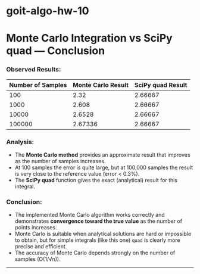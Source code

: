 # goit-algo-hw-10


# Monte Carlo Integration vs SciPy quad — Conclusion

### Observed Results:

| Number of Samples | Monte Carlo Result | SciPy quad Result |
|-------------------|--------------------|-------------------|
| 100               | 2.32               | 2.66667           |
| 1000              | 2.608              | 2.66667           |
| 10000             | 2.6528              | 2.66667           |
| 100000            | 2.67336             | 2.66667           |

### Analysis:

- The **Monte Carlo method** provides an approximate result that improves as the number of samples increases.
- At 100 samples the error is quite large, but at 100,000 samples the result is very close to the reference value (error < 0.3%).
- The **SciPy quad** function gives the exact (analytical) result for this integral.

### Conclusion:

- The implemented Monte Carlo algorithm works correctly and demonstrates **convergence toward the true value** as the number of points increases.
- Monte Carlo is suitable when analytical solutions are hard or impossible to obtain, but for simple integrals (like this one) `quad` is clearly more precise and efficient.
- The accuracy of Monte Carlo depends strongly on the number of samples (O(1/√n)).

---
